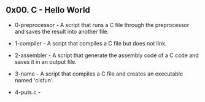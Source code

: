 ## 0x00. C - Hello World

- 0-preprocessor - A script that runs a C file through the preprocessor and saves the result into another file.

- 1-compiler - A script that compiles a C file but does not link.

- 2-assembler - A script that generate the assembly code of a C code and saves it in an output file.

- 3-name - A script that compiles a C file and creates an executable named 'cisfun'.

- 4-puts.c - 
